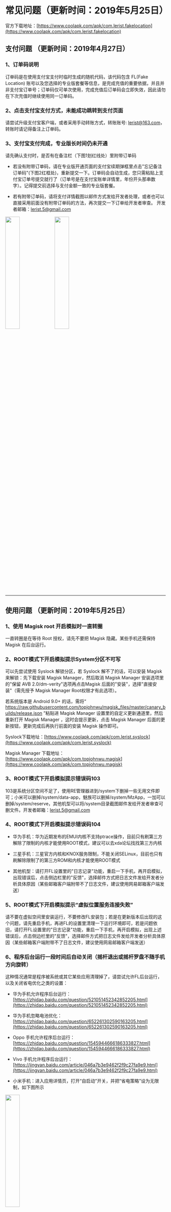 # 常见问题（更新时间：2019年5月25日）

官方下载地址：[https://www.coolapk.com/apk/com.lerist.fakelocation](https://www.coolapk.com/apk/com.lerist.fakelocation)

## 支付问题 （更新时间：2019年4月27日）

### 1、订单码说明

订单码是在使用支付宝支付时临时生成的随机代码，该代码包含 FL(Fake Location) 账号以及您选择的专业版套餐等信息，是完成充值的重要依据，并且并非支付宝订单号；订单码仅可单次使用，完成充值后订单码会立即失效，因此请勿在下次充值时继续使用同一订单码。

### 2、点击支付宝支付方式，未能成功跳转到支付页面

请尝试升级支付宝客户端，或者采用手动转账方式，转账账号: lerist@163.com，转账时请记得备注上订单码。

### 3、支付宝支付完成，专业版长时间仍未开通

请先确认支付时，是否有在备注栏（下图1划红线处）里附带订单码

 * 若没有附带订单码，请在专业版开通页面的支付宝续期弹框里点击"忘记备注订单码"(下图2红框处)，重新提交一下。订单码会自动生成，您只需粘贴上支付宝订单号提交就行了（订单号是在支付宝账单详情里，年份开头那串数字）。记得提交前选择与支付金额一致的专业版套餐。

* 若有附带订单码，请将支付详情截图以邮件方式发给开发者处理，或者也可以直接采用前面没有附带订单码的方法，再次提交一下订单给开发者审查。
开发者邮箱：lerist.5@gmail.com

<img src="https://raw.githubusercontent.com/Lerist/fakelocation.github.io/master/FAQ/zh/img/Screenshot_2019-04-27-05-54-30-945_com.eg.android.png" width="30%" height="30%" />       <img src="https://raw.githubusercontent.com/Lerist/fakelocation.github.io/master/FAQ/zh/img/IMG_20190427_041839.jpg" width="30%" height="30%" />

- - - -

## 使用问题 （更新时间：2019年5月25日）

### 1、使用 Magisk root 开启模拟时一直转圈

一直转圈是在等待 Root 授权，请先不要把 Magisk 隐藏。某些手机还需保持 Magisk 在后台运行。

### 2、ROOT模式下开启模拟提示System分区不可写

可以先尝试使用 Syslock 解锁分区，若 Syslock 解不了的话，可以安装 Magisk 来解锁：先下载安装 Magisk Manager，然后取消 Magisk Manager 安装选项里的"保留 AVB 2.0/dm-verity"选项再点击Magisk 后面的"安装"，选择"直接安装"（需先授予 Magisk Manager Root权限才有此选项）。

若系统版本是 Android 9.0+ 的话，需将“ https://raw.githubusercontent.com/topjohnwu/magisk_files/master/canary_builds/release.json ”粘贴进 Magisk Manager 设置里的自定义更新通道里，然后重新打开 Magisk Manager ，这时会提示更新，点击 Magisk Manager 后面的更新按钮，更新完成后再执行前面的安装 Magisk 操作即可。

Syslock下载地址：[https://www.coolapk.com/apk/com.lerist.syslock](https://www.coolapk.com/apk/com.lerist.syslock)

Magisk Manager 下载地址：[https://www.coolapk.com/apk/com.topjohnwu.magisk](https://www.coolapk.com/apk/com.topjohnwu.magisk)

### 3、ROOT模式下开启模拟提示错误码103

103是系统分区空间不足了，使用RE管理器进到/system下删掉一些无用文件即可；小米可以删掉/system/data-app，魅族可以删掉/system/MzApp，一加可以删掉/system/reserve，其他机型可以将/system目录截图邮件发给开发者审查可删文件。开发者邮箱：lerist.5@gmail.com

### 4、ROOT模式下开启模拟提示错误码104

* 华为手机：华为近期发布的EMUI内核不支持ptrace操作，目前只有刷第三方解除了限制的内核才能使用ROOT模式，建议可以去xda论坛找找第三方内核

* 三星手机：三星官方内核和KNOX服务限制，不能关闭SELinux，目前也只有刷解除限制了的第三方ROM和内核才能使用ROOT模式

* 其他机型：请打开FL设置里的"日志记录"功能，重启一下手机，再开启模拟，出现错误后，点击侧边栏里的"反馈"，选择邮件方式把日志文件发给开发者分析具体原因（某些邮箱客户端附带不了日志文件，建议使用网易邮箱客户端发送）

### 5、ROOT模式下开启模拟提示“虚拟位置服务连接失败”

请不要在虚拟空间里安装运行，不要修改FL安装包；若是在更新版本后出现的这个问题，请先重启手机，再进FL的设置里清理一下运行环境即可，若是问题依旧，请打开FL设置里的"日志记录"功能，重启一下手机，再开启模拟，出现上述错误后，点击侧边栏里的"反馈"，选择邮件方式把日志文件发给开发者分析具体原因（某些邮箱客户端附带不了日志文件，建议使用网易邮箱客户端发送）

### 6、程序后台运行一段时间后自动关闭（摇杆退出或摇杆罗盘不随手机方向旋转）

这种情况通常是程序被系统或其它某些应用清理掉了，请尝试允许FL后台运行，以及关闭省电优化之类的设置：

* 华为手机允许程序后台运行：
[https://zhidao.baidu.com/question/521051452342852205.html](https://zhidao.baidu.com/question/521051452342852205.html)
 
* 华为手机忽略电池优化：
[https://zhidao.baidu.com/question/652261302590163205.html](https://zhidao.baidu.com/question/652261302590163205.html)
 
* Oppo 手机允许程序后台运行：
[https://zhidao.baidu.com/question/1545944666186333827.html](https://zhidao.baidu.com/question/1545944666186333827.html)
 
* Vivo 手机允许程序后台运行：
[https://jingyan.baidu.com/article/046a7b3e9462f2f9c27fa9e9.html](https://jingyan.baidu.com/article/046a7b3e9462f2f9c27fa9e9.html)
 
* 小米手机：进入应用详情页，打开“自启动”开关，并把“省电策略”设为无限制，如下图所示
 
<img src="https://raw.githubusercontent.com/Lerist/fakelocation.github.io/master/FAQ/zh/img/Screenshot_2019-04-27-08-17-37-981_com.miui.secur.png" width="30%" height="30%" />

### 7、关于反检测功能的使用

反检测功能需要手动设置“反检测应用”和“检测应用”
* 反检测应用：即需要隐藏的应用，或者不想被检测到的应用；如：Fake Location。点击页面内的“反检测应用”卡片进行设置。
* 检测应用：即会检测其他应用的应用；如：DD、一些游戏等。点击页面内的“+”按钮进行添加。

注：“反检测应用”和“检测应用”的关系是：“反检测应用”里勾选的应用不会被“检测应用”列表里的应用检测到，千万不要搞反了，并且两者里面不能同时包含同一应用。

### 8、手机没有ROOT权限，使用ROOT模式下的功能

手机没有ROOT权限的话，可以在虚拟大师里使用ROOT模式，虚拟大师：https://www.coolapk.com/apk/com.vmos.app  ，安装虚拟大师后，把 Fake Location 和 需要使用Fake Location功能的应用一并安装进虚拟大师，就可以使用ROOT模式下的功能了。

### 9、避免被DD检测

* ROOT模式（手机有ROOT权限）：在反检测页面中点击"+"按钮添加DD到"检测应用"，然后开启反检测即可。
* NOROOT模式（手机无ROOT权限）：可使用FL设置里的"隐藏Fake Location"功能重新安装一个随机包名的版本并卸载掉原版。

注：需确保手机上没有其它虚拟定位软件以及XP框架。

### 10、避免被游戏检测

* ROOT模式（手机有ROOT权限）：在反检测页面中点击"+"按钮将游戏添加到"检测应用"里，然后开启反检测即可；需确保手机上无其他虚拟定位软件及辅助软件。为保险起见，建议再用 存储重定向 为游戏“启用存储空间隔离”，存储重定向下载地址：https://www.coolapk.com/apk/moe.shizuku.redirectstorage
* NOROOT模式（手机无ROOT权限）：之前"隐藏Fake Location"的方式已经无效了，目前可以尝试把游戏安装进Shelter中使用，如果您的手机不支持Shelter的话，可以把FL导入进OurPlay等多开软件中使用（注意导入时需要勾选"复制安装目录"选项，并且导入完成后需要卸载原FL）；如果是小米手机的话，可以直接用系统自带的应用双开功能把游戏双开后使用。还有一点，NOROOT模式下不要打开FL设置里的"允许搜索GPS信号"选项。Shelter下载地址：https://www.coolapk.com/apk/net.typeblog.shelter  ，OurPlay下载地址：https://www.coolapk.com/apk/com.excean.gspace

【05.25更新】使用OurPlay方法避免检测时，打开游戏前需要先删掉/sdcard/Android/data/com.excean.gspace/gameplugins文件夹下的"com.lerist.fakelocation"或"com.e9bcd2d.da2cdO4c0a"文件夹，并且在游戏运行期间不要进入FakeLocation的地图页面。

注：请合理使用模拟软件，速度不要超过10，也不要长时间保持同一速度，尽量避免位置漂移。


### 未完待续...
